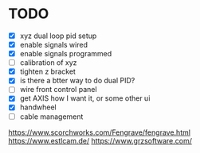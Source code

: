

# TODO

- [x] xyz dual loop pid setup
- [x] enable signals wired
- [x] enable signals programmed
- [ ] calibration of xyz
- [x] tighten z bracket
- [x] is there a btter way to do dual PID?
- [ ] wire front control panel
- [x] get AXIS how I want it, or some other ui
- [x] handwheel
- [ ] cable management

https://www.scorchworks.com/Fengrave/fengrave.html
https://www.estlcam.de/
https://www.grzsoftware.com/